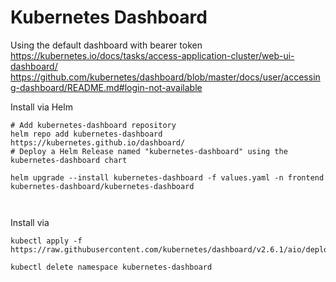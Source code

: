 # Kubernetes Dashboard

Using the default dashboard with bearer token
https://kubernetes.io/docs/tasks/access-application-cluster/web-ui-dashboard/
https://github.com/kubernetes/dashboard/blob/master/docs/user/accessing-dashboard/README.md#login-not-available

Install via Helm

```
# Add kubernetes-dashboard repository
helm repo add kubernetes-dashboard https://kubernetes.github.io/dashboard/
# Deploy a Helm Release named "kubernetes-dashboard" using the kubernetes-dashboard chart

helm upgrade --install kubernetes-dashboard -f values.yaml -n frontend  kubernetes-dashboard/kubernetes-dashboard



```

Install via

```
kubectl apply -f https://raw.githubusercontent.com/kubernetes/dashboard/v2.6.1/aio/deploy/recommended.yaml

kubectl delete namespace kubernetes-dashboard
```
